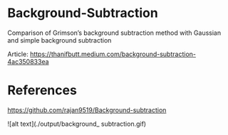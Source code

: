 # Background-Subtraction
Comparison of Grimson’s background subtraction method with Gaussian and simple background subtraction

Article: https://thanifbutt.medium.com/background-subtraction-4ac350833ea

# References
https://github.com/rajan9519/Background-subtraction

![alt text](./output/background_ subtraction.gif)
